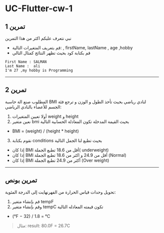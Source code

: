 # UC-Flutter-cw-1
## تمرين 1
نبي نتعرف عليكم اكثر من هذا التمرين
 * قم بتعريف المتغيرات التالية: , firstName, lastName , age ,hobby
* قم بكتابة كود بحيث تظهر النتائج كمثال التالي
```
First Name : SALMAN
Last Name :  ali
I'm 27 ,my hobby is Programming
```

_______________________________________________________________________________________________________________________________


## تمرين 2
المطلوب صنع الة حاسبة BMI  لنادي رياضي بحيث تأخذ الطول و الوزن و ترجع فئة الجسم للأعضاء بالنادي الرياضي:
1. أولا تعيين المتغيرات weight  و height
2. نعين متغير bmi بحيث القيمة المدخلة تكون المعادلة الحسابية التالية
* BMI = (weight) / (height * height)
 3. نقوم بكتابة conditions بحيث تطبع لنا الجمل التالية 
* إذا كان BMI أقل من 18.6 تطبع الجملة( underweight)
* إذا كان BMI أقل من 24.9 و اكثر من 18.6 تطبع الجملة (Normal)
* إذا كان BMI أكثر من 24.9 تطبع الجملة (Over weight)


_______________________________________________________________________________________________________________________________

## تمرين بونص
تحويل وحدات قياس الحرارة من الفهرنهايت إلى الدرجة المئوية:
1. قم بإنشاء متغير tempF 
2. وقم بإنشاء متغير tempC تكون قيمته المعادله التالية
* (°F − 32) / 1.8 = °C
> مثال: result: 80.0F = 26.7C
 
